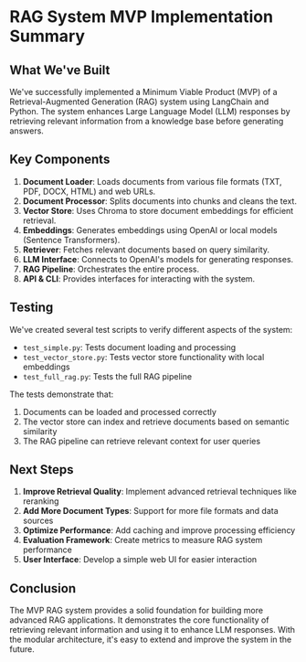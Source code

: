 # RAG System MVP Implementation Summary

## What We've Built

We've successfully implemented a Minimum Viable Product (MVP) of a Retrieval-Augmented Generation (RAG) system using LangChain and Python. The system enhances Large Language Model (LLM) responses by retrieving relevant information from a knowledge base before generating answers.

## Key Components

1. **Document Loader**: Loads documents from various file formats (TXT, PDF, DOCX, HTML) and web URLs.
2. **Document Processor**: Splits documents into chunks and cleans the text.
3. **Vector Store**: Uses Chroma to store document embeddings for efficient retrieval.
4. **Embeddings**: Generates embeddings using OpenAI or local models (Sentence Transformers).
5. **Retriever**: Fetches relevant documents based on query similarity.
6. **LLM Interface**: Connects to OpenAI's models for generating responses.
7. **RAG Pipeline**: Orchestrates the entire process.
8. **API & CLI**: Provides interfaces for interacting with the system.

## Testing

We've created several test scripts to verify different aspects of the system:

- `test_simple.py`: Tests document loading and processing
- `test_vector_store.py`: Tests vector store functionality with local embeddings
- `test_full_rag.py`: Tests the full RAG pipeline

The tests demonstrate that:
1. Documents can be loaded and processed correctly
2. The vector store can index and retrieve documents based on semantic similarity
3. The RAG pipeline can retrieve relevant context for user queries

## Next Steps

1. **Improve Retrieval Quality**: Implement advanced retrieval techniques like reranking
2. **Add More Document Types**: Support for more file formats and data sources
3. **Optimize Performance**: Add caching and improve processing efficiency
4. **Evaluation Framework**: Create metrics to measure RAG system performance
5. **User Interface**: Develop a simple web UI for easier interaction

## Conclusion

The MVP RAG system provides a solid foundation for building more advanced RAG applications. It demonstrates the core functionality of retrieving relevant information and using it to enhance LLM responses. With the modular architecture, it's easy to extend and improve the system in the future.
